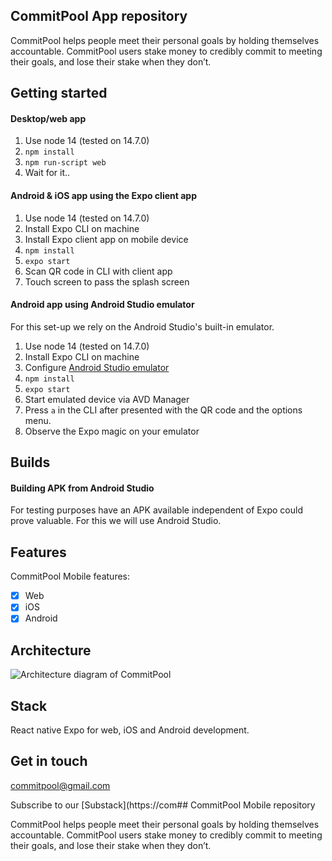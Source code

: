 ##  CommitPool App repository

CommitPool helps people meet their personal goals by holding themselves accountable. CommitPool users stake money to credibly commit to meeting their goals, and lose their stake when they don’t.

## Getting started

#### Desktop/web app
1. Use node 14 (tested on 14.7.0)
2. ```npm install```
3. ```npm run-script web``` 
4. Wait for it..

#### Android & iOS app using the Expo client app

1. Use node 14 (tested on 14.7.0)
2. Install Expo CLI on machine
3. Install Expo client app on mobile device
4. ```npm install```
4. ```expo start```
5. Scan QR code in CLI with client app
6. Touch screen to pass the splash screen

#### Android app using Android Studio emulator 

For this set-up we rely on the Android Studio's built-in emulator. 

1. Use node 14 (tested on 14.7.0)
2. Install Expo CLI on machine
3. Configure [Android Studio emulator](https://docs.expo.io/workflow/android-studio-emulator/)
4. ```npm install```
5. ```expo start```
6. Start emulated device via AVD Manager
7. Press `a` in the CLI after presented with the QR code and the options menu.
8. Observe the Expo magic on your emulator

## Builds

#### Building APK from Android Studio
For testing purposes have an APK available independent of Expo could prove valuable. For this we will use Android Studio.

## Features

CommitPool Mobile features:

- [x] Web
- [x] iOS
- [x] Android

## Architecture

![Architecture diagram of CommitPool](/documentation/architecture.png "Architecture diagram")

## Stack

React native
Expo for web, iOS and Android development.

## Get in touch

<commitpool@gmail.com>

Subscribe to our [Substack](https://com##  CommitPool Mobile repository

CommitPool helps people meet their personal goals by holding themselves accountable. CommitPool users stake money to credibly commit to meeting their goals, and lose their stake when they don’t.
